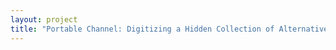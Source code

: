 ```yaml
--- 
layout: project 
title: "Portable Channel: Digitizing a Hidden Collection of Alternative Community Television" 
---
```



